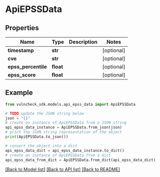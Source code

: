 # ApiEPSSData


## Properties

Name | Type | Description | Notes
------------ | ------------- | ------------- | -------------
**timestamp** | **str** |  | [optional] 
**cve** | **str** |  | [optional] 
**epss_percentile** | **float** |  | [optional] 
**epss_score** | **float** |  | [optional] 

## Example

```python
from vulncheck_sdk.models.api_epss_data import ApiEPSSData

# TODO update the JSON string below
json = "{}"
# create an instance of ApiEPSSData from a JSON string
api_epss_data_instance = ApiEPSSData.from_json(json)
# print the JSON string representation of the object
print(ApiEPSSData.to_json())

# convert the object into a dict
api_epss_data_dict = api_epss_data_instance.to_dict()
# create an instance of ApiEPSSData from a dict
api_epss_data_from_dict = ApiEPSSData.from_dict(api_epss_data_dict)
```
[[Back to Model list]](../README.md#documentation-for-models) [[Back to API list]](../README.md#documentation-for-api-endpoints) [[Back to README]](../README.md)


